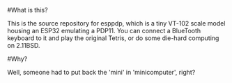 #What is this?

This is the source repository for esppdp, which is a tiny VT-102 scale model housing an
ESP32 emulating a PDP11. You can connect a BlueTooth keyboard to it and play the
original Tetris, or do some die-hard computing on 2.11BSD.

#Why?

Well, someone had to put back the 'mini' in 'minicomputer', right?

